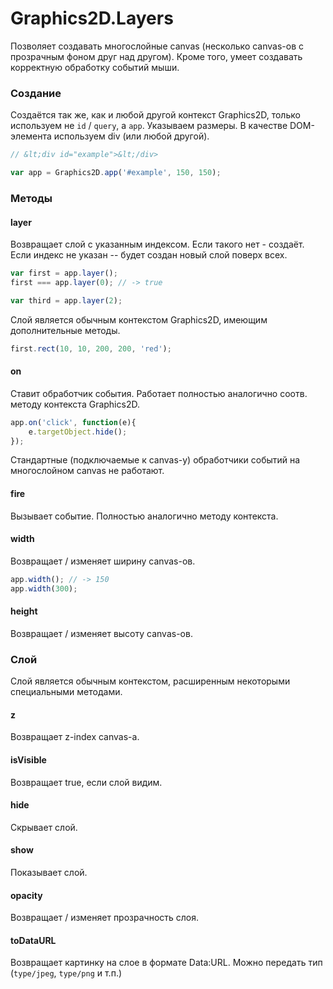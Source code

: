 ﻿Graphics2D.Layers
===================

Позволяет создавать многослойные canvas (несколько canvas-ов с прозрачным фоном друг над другом). Кроме того, умеет создавать корректную обработку событий мыши.

### Создание
Создаётся так же, как и любой другой контекст Graphics2D, только используем не `id` / `query`, а `app`. Указываем размеры. В качестве DOM-элемента используем div (или любой другой).

```js
// &lt;div id="example">&lt;/div>

var app = Graphics2D.app('#example', 150, 150);
```

### Методы

#### layer
Возвращает слой с указанным индексом. Если такого нет - создаёт. Если индекс не указан -- будет создан новый слой поверх всех.
```js
var first = app.layer();
first === app.layer(0); // -> true

var third = app.layer(2);
```
Слой является обычным контекстом Graphics2D, имеющим дополнительные методы.
```js
first.rect(10, 10, 200, 200, 'red');
```

#### on
Ставит обработчик события. Работает полностью аналогично соотв. методу контекста Graphics2D.
```js
app.on('click', function(e){
	e.targetObject.hide();
});
```
Стандартные (подключаемые к canvas-у) обработчики событий на многослойном canvas не работают.

#### fire
Вызывает событие. Полностью аналогично методу контекста.

#### width
Возвращает / изменяет ширину canvas-ов.
```js
app.width(); // -> 150
app.width(300);
```

#### height
Возвращает / изменяет высоту canvas-ов.

### Слой
Слой является обычным контекстом, расширенным некоторыми специальными методами.

#### z
Возвращает z-index canvas-а.

#### isVisible
Возвращает true, если слой видим.

#### hide
Скрывает слой.

#### show
Показывает слой.

#### opacity
Возвращает / изменяет прозрачность слоя.

#### toDataURL
Возвращает картинку на слое в формате Data:URL. Можно передать тип (`type/jpeg`, `type/png` и т.п.)